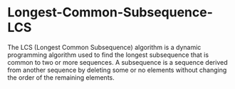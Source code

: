 # Longest-Common-Subsequence-LCS
The LCS (Longest Common Subsequence) algorithm is a dynamic programming algorithm used to find the longest subsequence that is common to two or more sequences. A subsequence is a sequence derived from another sequence by deleting some or no elements without changing the order of the remaining elements.

